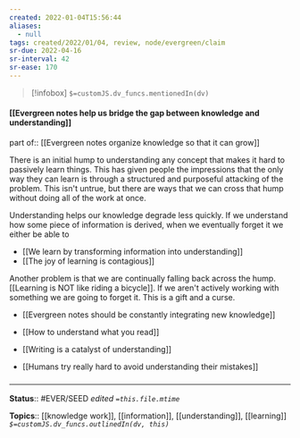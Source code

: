 ```yaml
---
created: 2022-01-04T15:56:44 
aliases:
  - null
tags: created/2022/01/04, review, node/evergreen/claim
sr-due: 2022-04-16
sr-interval: 42
sr-ease: 170
---
```

> [!infobox]
`$=customJS.dv_funcs.mentionedIn(dv)`

#### [[Evergreen notes help us bridge the gap between knowledge and understanding]] 

part of:: [[Evergreen notes organize knowledge so that it can grow]]

There is an initial hump to understanding any concept that makes it hard to passively learn things.
This has given people the impressions that the only way they can learn is through a structured and purposeful attacking of the problem.
This isn't untrue, but there are ways that we can cross that hump without doing all of the work at once.

Understanding helps our knowledge degrade less quickly. 
If we understand how some piece of information is derived,
when we eventually forget it we either be able to 
- [[We learn by transforming information into understanding]]
- [[The joy of learning is contagious]] 


Another problem is that we are continually falling back across the hump.
[[Learning is NOT like riding a bicycle]].
If we aren't actively working with something we are going to forget it.
This is a gift and a curse.

- [[Evergreen notes should be constantly integrating new knowledge]]
- [[How to understand what you read]]

- [[Writing is a catalyst of understanding]]
- [[Humans try really hard to avoid understanding their mistakes]]


### <hr class="footnote"/>

**Status**:: #EVER/SEED 
*edited `=this.file.mtime`*

**Topics**:: [[knowledge work]], [[information]], [[understanding]], [[learning]]
*`$=customJS.dv_funcs.outlinedIn(dv, this)`*
